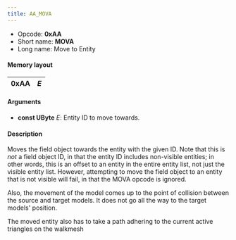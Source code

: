 ```yaml
---
title: AA_MOVA
---
```


- Opcode: **0xAA**
- Short name: **MOVA**
- Long name: Move to Entity

#### Memory layout

| 0xAA | *E* |
|------|-----|

#### Arguments

- **const UByte** *E*: Entity ID to move towards.

#### Description

Moves the field object towards the entity with the given ID. Note that this is *not* a field object ID, in that the entity ID includes non-visible entities; in other words, this is an offset to an entity in the entire entity list, not just the visible entity list. However, attempting to move the field object to an entity that is not visible will fail, in that the MOVA opcode is ignored.

Also, the movement of the model comes up to the point of collision between the source and target models. It does not go all the way to the target models' position.

The moved entity also has to take a path adhering to the current active triangles on the walkmesh
